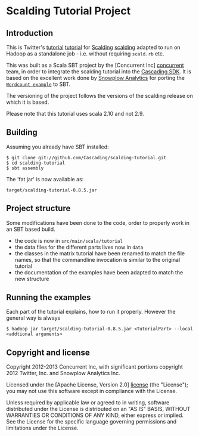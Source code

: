 # Scalding Tutorial Project 

## Introduction

This is Twitter's [tutorial] [tutorial] for [Scalding] [scalding] adapted to run
on Hadoop as a standalone job - i.e. without requiring `scald.rb` etc.

This was built as a Scala SBT project by the [Concurrent Inc] [concurrent] team,
in order to integrate the scalding tutorial into the [Cascading SDK][sdk].  It
is based on the excellent work done by [Snowplow Analytics][snowplow] for
porting the [`Wordcount example`][wordcount] to SBT. 

The versioning of the project follows the versions of the scalding release on
which it is based.

Please note that this tutorial uses scala 2.10 and not 2.9.

## Building

Assuming you already have SBT installed:

    $ git clone git://github.com/Cascading/scalding-tutorial.git
    $ cd scalding-tutorial
    $ sbt assembly

The 'fat jar' is now available as:

    target/scalding-tutorial-0.8.5.jar

## Project structure

Some modifications have been done to the code, order to properly work in an SBT
based build.

* the code is now in `src/main/scala/tutorial`
* the data files for the different parts lives now in `data`
* the classes in the matrix tutorial have been renamed to match the file names,
  so that the commandline invocation is similar to the original tutorial
* the documentation of the examples have been adapted to match the new structure

## Running the examples

Each part of the tutorial explains, how to run it properly. However the general
way is always

    $ hadoop jar target/scalding-tutorial-0.8.5.jar <TutorialPart> --local <addtional arguments>

## Copyright and license

Copyright 2012-2013 Concurrent Inc, with significant portions copyright 2012 Twitter, Inc. and Snowplow Analytics Inc.

Licensed under the [Apache License, Version 2.0] [license] (the "License");
you may not use this software except in compliance with the License.

Unless required by applicable law or agreed to in writing, software
distributed under the License is distributed on an "AS IS" BASIS,
WITHOUT WARRANTIES OR CONDITIONS OF ANY KIND, either express or implied.
See the License for the specific language governing permissions and
limitations under the License.

[tutorial]: https://github.com/twitter/scalding/tree/develop/tutorial
[sdk]: http://cascading.org/sdk
[scalding]: https://github.com/twitter/scalding/
[concurrent]: http://concurrentinc.com
[snowplow]: http://snowplowanalytics.com
[wordcount]: http://github.com/snowplow/scalding-example-project 
[license]: http://www.apache.org/licenses/LICENSE-2.0
